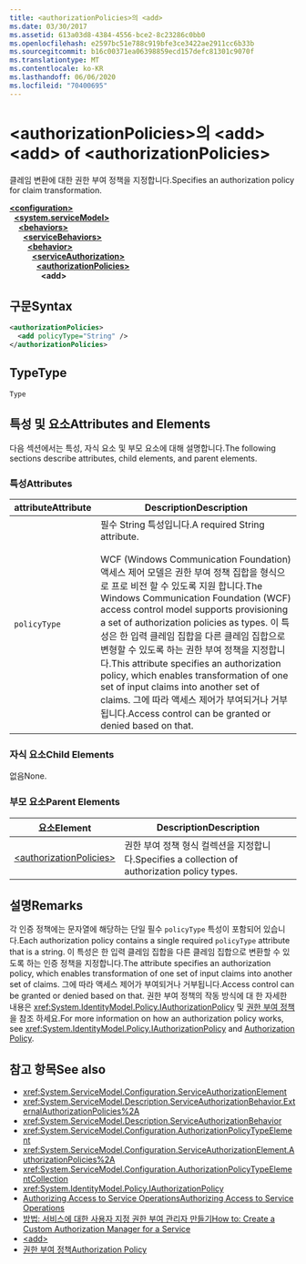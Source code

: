 ```yaml
---
title: <authorizationPolicies>의 <add>
ms.date: 03/30/2017
ms.assetid: 613a03d8-4384-4556-bce2-8c23286c0bb0
ms.openlocfilehash: e2597bc51e788c919bfe3ce3422ae2911cc6b33b
ms.sourcegitcommit: b16c00371ea06398859ecd157defc81301c9070f
ms.translationtype: MT
ms.contentlocale: ko-KR
ms.lasthandoff: 06/06/2020
ms.locfileid: "70400695"
---
```

# <a name="add-of-authorizationpolicies"></a><span data-ttu-id="34c90-102">\<authorizationPolicies>의 \<add></span><span class="sxs-lookup"><span data-stu-id="34c90-102">\<add> of \<authorizationPolicies></span></span>
<span data-ttu-id="34c90-103">클레임 변환에 대한 권한 부여 정책을 지정합니다.</span><span class="sxs-lookup"><span data-stu-id="34c90-103">Specifies an authorization policy for claim transformation.</span></span>  
  
[**\<configuration>**](../configuration-element.md)\
&nbsp;&nbsp;[**\<system.serviceModel>**](system-servicemodel.md)\
&nbsp;&nbsp;&nbsp;&nbsp;[**\<behaviors>**](behaviors.md)\
&nbsp;&nbsp;&nbsp;&nbsp;&nbsp;&nbsp;[**\<serviceBehaviors>**](servicebehaviors.md)\
&nbsp;&nbsp;&nbsp;&nbsp;&nbsp;&nbsp;&nbsp;&nbsp;[**\<behavior>**](behavior-of-servicebehaviors.md)\
&nbsp;&nbsp;&nbsp;&nbsp;&nbsp;&nbsp;&nbsp;&nbsp;&nbsp;&nbsp;[**\<serviceAuthorization>**](serviceauthorization-element.md)\
&nbsp;&nbsp;&nbsp;&nbsp;&nbsp;&nbsp;&nbsp;&nbsp;&nbsp;&nbsp;&nbsp;&nbsp;[**\<authorizationPolicies>**](authorizationpolicies.md)\
&nbsp;&nbsp;&nbsp;&nbsp;&nbsp;&nbsp;&nbsp;&nbsp;&nbsp;&nbsp;&nbsp;&nbsp;&nbsp;&nbsp;**\<add>**  
  
## <a name="syntax"></a><span data-ttu-id="34c90-104">구문</span><span class="sxs-lookup"><span data-stu-id="34c90-104">Syntax</span></span>  
  
```xml  
<authorizationPolicies>
  <add policyType="String" />
</authorizationPolicies>
```  
  
## <a name="type"></a><span data-ttu-id="34c90-105">Type</span><span class="sxs-lookup"><span data-stu-id="34c90-105">Type</span></span>  
 `Type`  
  
## <a name="attributes-and-elements"></a><span data-ttu-id="34c90-106">특성 및 요소</span><span class="sxs-lookup"><span data-stu-id="34c90-106">Attributes and Elements</span></span>  
 <span data-ttu-id="34c90-107">다음 섹션에서는 특성, 자식 요소 및 부모 요소에 대해 설명합니다.</span><span class="sxs-lookup"><span data-stu-id="34c90-107">The following sections describe attributes, child elements, and parent elements.</span></span>  
  
### <a name="attributes"></a><span data-ttu-id="34c90-108">특성</span><span class="sxs-lookup"><span data-stu-id="34c90-108">Attributes</span></span>  
  
|<span data-ttu-id="34c90-109">attribute</span><span class="sxs-lookup"><span data-stu-id="34c90-109">Attribute</span></span>|<span data-ttu-id="34c90-110">Description</span><span class="sxs-lookup"><span data-stu-id="34c90-110">Description</span></span>|  
|---------------|-----------------|  
|`policyType`|<span data-ttu-id="34c90-111">필수 String 특성입니다.</span><span class="sxs-lookup"><span data-stu-id="34c90-111">A required String attribute.</span></span><br /><br /> <span data-ttu-id="34c90-112">WCF (Windows Communication Foundation) 액세스 제어 모델은 권한 부여 정책 집합을 형식으로 프로 비전 할 수 있도록 지원 합니다.</span><span class="sxs-lookup"><span data-stu-id="34c90-112">The Windows Communication Foundation (WCF) access control model supports provisioning a set of authorization policies as types.</span></span> <span data-ttu-id="34c90-113">이 특성은 한 입력 클레임 집합을 다른 클레임 집합으로 변형할 수 있도록 하는 권한 부여 정책을 지정합니다.</span><span class="sxs-lookup"><span data-stu-id="34c90-113">This attribute specifies an authorization policy, which enables transformation of one set of input claims into another set of claims.</span></span> <span data-ttu-id="34c90-114">그에 따라 액세스 제어가 부여되거나 거부됩니다.</span><span class="sxs-lookup"><span data-stu-id="34c90-114">Access control can be granted or denied based on that.</span></span>|  
  
### <a name="child-elements"></a><span data-ttu-id="34c90-115">자식 요소</span><span class="sxs-lookup"><span data-stu-id="34c90-115">Child Elements</span></span>  
 <span data-ttu-id="34c90-116">없음</span><span class="sxs-lookup"><span data-stu-id="34c90-116">None.</span></span>  
  
### <a name="parent-elements"></a><span data-ttu-id="34c90-117">부모 요소</span><span class="sxs-lookup"><span data-stu-id="34c90-117">Parent Elements</span></span>  
  
|<span data-ttu-id="34c90-118">요소</span><span class="sxs-lookup"><span data-stu-id="34c90-118">Element</span></span>|<span data-ttu-id="34c90-119">Description</span><span class="sxs-lookup"><span data-stu-id="34c90-119">Description</span></span>|  
|-------------|-----------------|  
|[\<authorizationPolicies>](authorizationpolicies.md)|<span data-ttu-id="34c90-120">권한 부여 정책 형식 컬렉션을 지정합니다.</span><span class="sxs-lookup"><span data-stu-id="34c90-120">Specifies a collection of authorization policy types.</span></span>|  
  
## <a name="remarks"></a><span data-ttu-id="34c90-121">설명</span><span class="sxs-lookup"><span data-stu-id="34c90-121">Remarks</span></span>  
 <span data-ttu-id="34c90-122">각 인증 정책에는 문자열에 해당하는 단일 필수 `policyType` 특성이 포함되어 있습니다.</span><span class="sxs-lookup"><span data-stu-id="34c90-122">Each authorization policy contains a single required `policyType` attribute that is a string.</span></span> <span data-ttu-id="34c90-123">이 특성은 한 입력 클레임 집합을 다른 클레임 집합으로 변환할 수 있도록 하는 인증 정책을 지정합니다.</span><span class="sxs-lookup"><span data-stu-id="34c90-123">The attribute specifies an authorization policy, which enables transformation of one set of input claims into another set of claims.</span></span> <span data-ttu-id="34c90-124">그에 따라 액세스 제어가 부여되거나 거부됩니다.</span><span class="sxs-lookup"><span data-stu-id="34c90-124">Access control can be granted or denied based on that.</span></span> <span data-ttu-id="34c90-125">권한 부여 정책의 작동 방식에 대 한 자세한 내용은 <xref:System.IdentityModel.Policy.IAuthorizationPolicy> 및 [권한 부여 정책](../../../wcf/samples/authorization-policy.md)을 참조 하세요.</span><span class="sxs-lookup"><span data-stu-id="34c90-125">For more information on how an authorization policy works, see <xref:System.IdentityModel.Policy.IAuthorizationPolicy> and [Authorization Policy](../../../wcf/samples/authorization-policy.md).</span></span>  
  
## <a name="see-also"></a><span data-ttu-id="34c90-126">참고 항목</span><span class="sxs-lookup"><span data-stu-id="34c90-126">See also</span></span>

- <xref:System.ServiceModel.Configuration.ServiceAuthorizationElement>
- <xref:System.ServiceModel.Description.ServiceAuthorizationBehavior.ExternalAuthorizationPolicies%2A>
- <xref:System.ServiceModel.Description.ServiceAuthorizationBehavior>
- <xref:System.ServiceModel.Configuration.AuthorizationPolicyTypeElement>
- <xref:System.ServiceModel.Configuration.ServiceAuthorizationElement.AuthorizationPolicies%2A>
- <xref:System.ServiceModel.Configuration.AuthorizationPolicyTypeElementCollection>
- <xref:System.IdentityModel.Policy.IAuthorizationPolicy>
- [<span data-ttu-id="34c90-127">Authorizing Access to Service Operations</span><span class="sxs-lookup"><span data-stu-id="34c90-127">Authorizing Access to Service Operations</span></span>](../../../wcf/samples/authorizing-access-to-service-operations.md)
- [<span data-ttu-id="34c90-128">방법: 서비스에 대한 사용자 지정 권한 부여 관리자 만들기</span><span class="sxs-lookup"><span data-stu-id="34c90-128">How to: Create a Custom Authorization Manager for a Service</span></span>](../../../wcf/extending/how-to-create-a-custom-authorization-manager-for-a-service.md)
- [\<add>](add-of-authorizationpolicies.md)
- [<span data-ttu-id="34c90-129">권한 부여 정책</span><span class="sxs-lookup"><span data-stu-id="34c90-129">Authorization Policy</span></span>](../../../wcf/samples/authorization-policy.md)
